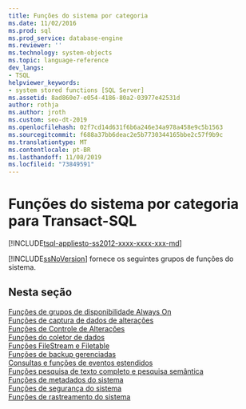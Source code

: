 ```yaml
---
title: Funções do sistema por categoria
ms.date: 11/02/2016
ms.prod: sql
ms.prod_service: database-engine
ms.reviewer: ''
ms.technology: system-objects
ms.topic: language-reference
dev_langs:
- TSQL
helpviewer_keywords:
- system stored functions [SQL Server]
ms.assetid: 8ad860e7-e054-4186-80a2-03977e42531d
author: rothja
ms.author: jroth
ms.custom: seo-dt-2019
ms.openlocfilehash: 02f7cd14d631f6b6a246e34a978a458e9c5b1563
ms.sourcegitcommit: f688a37bb6deac2e5b7730344165bbe2c57f9b9c
ms.translationtype: MT
ms.contentlocale: pt-BR
ms.lasthandoff: 11/08/2019
ms.locfileid: "73849591"
---
```

# <a name="system-functions-by-category-for-transact-sql"></a>Funções do sistema por categoria para Transact-SQL
[!INCLUDE[tsql-appliesto-ss2012-xxxx-xxxx-xxx-md](../../includes/tsql-appliesto-ss2012-xxxx-xxxx-xxx-md.md)]

  [!INCLUDE[ssNoVersion](../../includes/ssnoversion-md.md)] fornece os seguintes grupos de funções do sistema.  
  
## <a name="in-this-section"></a>Nesta seção  
 [Funções de grupos de disponibilidade Always On](../../relational-databases/system-functions/always-on-availability-groups-functions-transact-sql.md)  
 [Funções de captura de dados de alterações](../../relational-databases/system-functions/change-data-capture-functions-transact-sql.md)  
 [Funções de Controle de Alterações](../../relational-databases/system-functions/change-tracking-functions-transact-sql.md)  
 [Funções do coletor de dados](../../relational-databases/system-functions/data-collector-functions-transact-sql.md)  
 [Funções FileStream e Filetable](../../relational-databases/system-functions/filestream-and-filetable-functions-transact-sql.md)  
 [Funções de backup gerenciadas](../../relational-databases/system-functions/managed-backup-functions-transact-sql.md)  
 [Consultas e funções de eventos estendidos](../../relational-databases/system-functions/sys-fn-get-sql-transact-sql.md)  
 [Funções pesquisa de texto completo e pesquisa semântica](../../relational-databases/system-functions/full-text-search-and-semantic-search-functions-transact-sql.md)  
 [Funções de metadados do sistema](../../relational-databases/system-functions/system-metadata-functions.md)  
 [Funções de segurança do sistema](../../relational-databases/system-functions/system-security-functions.md)  
 [Funções de rastreamento do sistema](../../relational-databases/system-functions/system-trace-functions.md)  
  
